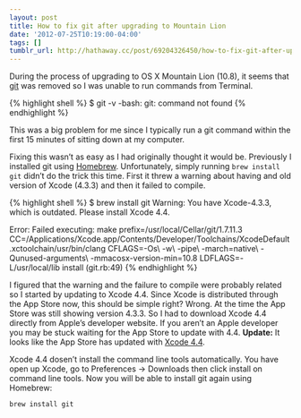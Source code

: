 ```yaml
---
layout: post
title: How to fix git after upgrading to Mountain Lion
date: '2012-07-25T10:19:00-04:00'
tags: []
tumblr_url: http://hathaway.cc/post/69204326450/how-to-fix-git-after-upgrading-to-mountain-lion
---
```

During the process of upgrading to OS X Mountain Lion (10.8), it seems that [git](http://git-scm.com) was removed so I was unable to run commands from Terminal.

{% highlight shell %}
$ git -v
-bash: git: command not found
{% endhighlight %}

This was a big problem for me since I typically run a git command within the first 15 minutes of sitting down at my computer.

Fixing this wasn’t as easy as I had originally thought it would be. Previously I installed git using [Homebrew](http://mxcl.github.com/homebrew/). Unfortunately, simply running `brew install git` didn’t do the trick this time. First it threw a warning about having and old version of Xcode (4.3.3) and then it failed to compile.

{% highlight shell %}
$ brew install git
Warning: You have Xcode-4.3.3, which is outdated.
Please install Xcode 4.4.

Error: Failed executing: make prefix=/usr/local/Cellar/git/1.7.11.3 CC=/Applications/Xcode.app/Contents/Developer/Toolchains/XcodeDefault.xctoolchain/usr/bin/clang CFLAGS=-Os\ -w\ -pipe\ -march=native\ -Qunused-arguments\ -mmacosx-version-min=10.8 LDFLAGS=-L/usr/local/lib install (git.rb:49)
{% endhighlight %}

I figured that the warning and the failure to compile were probably related so I started by updating to Xcode 4.4. Since Xcode is distributed through the App Store now, this should be simple right? Wrong. At the time the App Store was still showing version 4.3.3. So I had to download Xcode 4.4 directly from Apple’s developer website. If you aren’t an Apple developer you may be stuck waiting for the App Store to update with 4.4. **Update:** It looks like the App Store has updated with [Xcode 4.4](http://itunes.apple.com/us/app/xcode/id497799835?mt=12).

Xcode 4.4 dosen’t install the command line tools automatically. You have open up Xcode, go to Preferences -> Downloads then click install on command line tools.
Now you will be able to install git again using Homebrew:

`brew install git`
